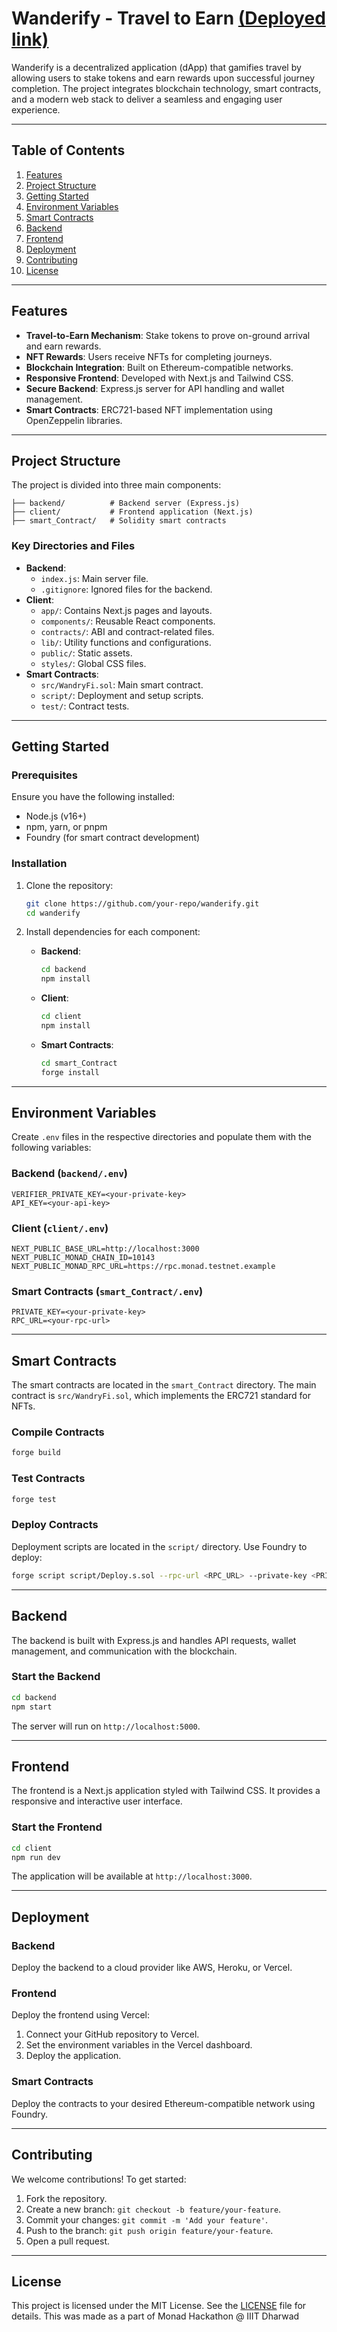 # Wanderify - Travel to Earn [(Deployed link)](https://wandry-fi-monad-hack.vercel.app/)

Wanderify is a decentralized application (dApp) that gamifies travel by allowing users to stake tokens and earn rewards upon successful journey completion. The project integrates blockchain technology, smart contracts, and a modern web stack to deliver a seamless and engaging user experience.

---

## Table of Contents

1. [Features](#features)
2. [Project Structure](#project-structure)
3. [Getting Started](#getting-started)
4. [Environment Variables](#environment-variables)
5. [Smart Contracts](#smart-contracts)
6. [Backend](#backend)
7. [Frontend](#frontend)
8. [Deployment](#deployment)
9. [Contributing](#contributing)
10. [License](#license)

---

## Features

- **Travel-to-Earn Mechanism**: Stake tokens to prove on-ground arrival and earn rewards.
- **NFT Rewards**: Users receive NFTs for completing journeys.
- **Blockchain Integration**: Built on Ethereum-compatible networks.
- **Responsive Frontend**: Developed with Next.js and Tailwind CSS.
- **Secure Backend**: Express.js server for API handling and wallet management.
- **Smart Contracts**: ERC721-based NFT implementation using OpenZeppelin libraries.

---

## Project Structure

The project is divided into three main components:

```
├── backend/          # Backend server (Express.js)
├── client/           # Frontend application (Next.js)
├── smart_Contract/   # Solidity smart contracts
```

### Key Directories and Files

- **Backend**:
  - `index.js`: Main server file.
  - `.gitignore`: Ignored files for the backend.
- **Client**:
  - `app/`: Contains Next.js pages and layouts.
  - `components/`: Reusable React components.
  - `contracts/`: ABI and contract-related files.
  - `lib/`: Utility functions and configurations.
  - `public/`: Static assets.
  - `styles/`: Global CSS files.
- **Smart Contracts**:
  - `src/WandryFi.sol`: Main smart contract.
  - `script/`: Deployment and setup scripts.
  - `test/`: Contract tests.

---

## Getting Started

### Prerequisites

Ensure you have the following installed:

- Node.js (v16+)
- npm, yarn, or pnpm
- Foundry (for smart contract development)

### Installation

1. Clone the repository:

   ```bash
   git clone https://github.com/your-repo/wanderify.git
   cd wanderify
   ```

2. Install dependencies for each component:

   - **Backend**:
     ```bash
     cd backend
     npm install
     ```

   - **Client**:
     ```bash
     cd client
     npm install
     ```

   - **Smart Contracts**:
     ```bash
     cd smart_Contract
     forge install
     ```

---

## Environment Variables

Create `.env` files in the respective directories and populate them with the following variables:

### Backend (`backend/.env`)

```env
VERIFIER_PRIVATE_KEY=<your-private-key>
API_KEY=<your-api-key>
```

### Client (`client/.env`)

```env
NEXT_PUBLIC_BASE_URL=http://localhost:3000
NEXT_PUBLIC_MONAD_CHAIN_ID=10143
NEXT_PUBLIC_MONAD_RPC_URL=https://rpc.monad.testnet.example
```

### Smart Contracts (`smart_Contract/.env`)

```env
PRIVATE_KEY=<your-private-key>
RPC_URL=<your-rpc-url>
```

---

## Smart Contracts

The smart contracts are located in the `smart_Contract` directory. The main contract is `src/WandryFi.sol`, which implements the ERC721 standard for NFTs.

### Compile Contracts

```bash
forge build
```

### Test Contracts

```bash
forge test
```

### Deploy Contracts

Deployment scripts are located in the `script/` directory. Use Foundry to deploy:

```bash
forge script script/Deploy.s.sol --rpc-url <RPC_URL> --private-key <PRIVATE_KEY> --broadcast
```

---

## Backend

The backend is built with Express.js and handles API requests, wallet management, and communication with the blockchain.

### Start the Backend

```bash
cd backend
npm start
```

The server will run on `http://localhost:5000`.

---

## Frontend

The frontend is a Next.js application styled with Tailwind CSS. It provides a responsive and interactive user interface.

### Start the Frontend

```bash
cd client
npm run dev
```

The application will be available at `http://localhost:3000`.

---

## Deployment

### Backend

Deploy the backend to a cloud provider like AWS, Heroku, or Vercel.

### Frontend

Deploy the frontend using Vercel:

1. Connect your GitHub repository to Vercel.
2. Set the environment variables in the Vercel dashboard.
3. Deploy the application.

### Smart Contracts

Deploy the contracts to your desired Ethereum-compatible network using Foundry.

---

## Contributing

We welcome contributions! To get started:

1. Fork the repository.
2. Create a new branch: `git checkout -b feature/your-feature`.
3. Commit your changes: `git commit -m 'Add your feature'`.
4. Push to the branch: `git push origin feature/your-feature`.
5. Open a pull request.

---

## License

This project is licensed under the MIT License. See the [LICENSE](LICENSE) file for details.
This was made as a part of Monad Hackathon @ IIIT Dharwad
